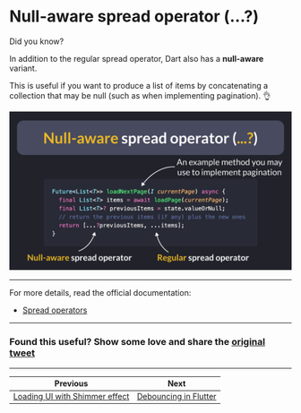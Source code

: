 # Null-aware spread operator (...?)

Did you know?

In addition to the regular spread operator, Dart also has a **null-aware** variant.

This is useful if you want to produce a list of items by concatenating a collection that may be null (such as when implementing pagination). 👌

![](155.png)

<!--
Future<List<T>> loadNextPage(I currentPage) async {
  final List<T> items = await loadPage(currentPage);
  final List<T>? previousItems = state.valueOrNull;
  // return the previous items (if any) plus the new ones
  return [...?previousItems, ...items];
}
-->

---

For more details, read the official documentation:

- [Spread operators](https://dart.dev/language/collections#spread-operators)

---

### Found this useful? Show some love and share the [original tweet](https://twitter.com/biz84/status/1775445897775558934) 

---

| Previous | Next |
| -------- | ---- |
| [Loading UI with Shimmer effect](../0154-shimmer-effect/index.md) | [Debouncing in Flutter](../0156-debouncing-timer/index.md) |

<!-- TWITTER|https://twitter.com/biz84/status/1775445897775558934 -->
<!-- LINKEDIN|https://www.linkedin.com/posts/andreabizzotto_did-you-know-in-addition-to-the-regular-activity-7181211620457467904-N9l- -->